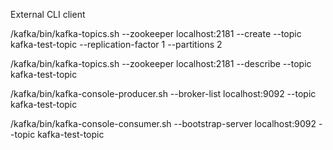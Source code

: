 External CLI client

/kafka/bin/kafka-topics.sh --zookeeper localhost:2181 --create --topic kafka-test-topic --replication-factor 1 --partitions 2

/kafka/bin/kafka-topics.sh --zookeeper localhost:2181 --describe --topic kafka-test-topic

/kafka/bin/kafka-console-producer.sh --broker-list localhost:9092 --topic kafka-test-topic

/kafka/bin/kafka-console-consumer.sh --bootstrap-server localhost:9092 --topic kafka-test-topic
